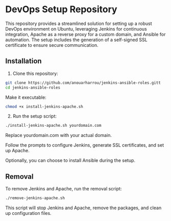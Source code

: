 # DevOps Setup Repository


This repository provides a streamlined solution for setting up a robust DevOps environment on Ubuntu, leveraging Jenkins for continuous integration, Apache as a reverse proxy for a custom domain, and Ansible for automation. The setup includes the generation of a self-signed SSL certificate to ensure secure communication.

## Installation

1. Clone this repository:

```bash
git clone https://github.com/anouarharrou/jenkins-ansible-roles.gitt
cd jenkins-ansible-roles
```
Make it executable:

```bash
chmod +x install-jenkins-apache.sh
```

2. Run the setup script:

```bash
./install-jenkins-apache.sh yourdomain.com
```
    
Replace yourdomain.com with your actual domain.

Follow the prompts to configure Jenkins, generate SSL certificates, and set up Apache.

Optionally, you can choose to install Ansible during the setup.

## Removal

To remove Jenkins and Apache, run the removal script:

```bash
./remove-jenkins-apache.sh
```

This script will stop Jenkins and Apache, remove the packages, and clean up configuration files.

